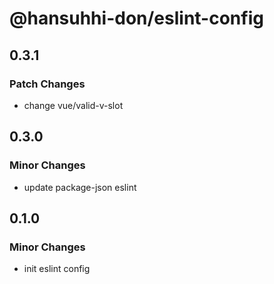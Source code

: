 # @hansuhhi-don/eslint-config

## 0.3.1

### Patch Changes

- change vue/valid-v-slot

## 0.3.0

### Minor Changes

- update package-json eslint

## 0.1.0

### Minor Changes

- init eslint config

